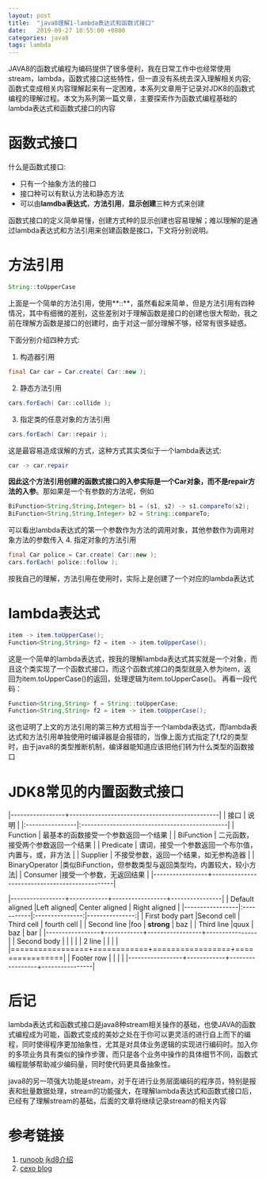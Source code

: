 ```yaml
---
layout: post
title:  "java8理解1-lambda表达式和函数式接口"
date:   2019-09-27 10:55:00 +0800
categories: java8
tags: lambda
---
```


JAVA8的函数式编程为编码提供了很多便利，我在日常工作中也经常使用stream，lambda，函数式接口这些特性，但一直没有系统去深入理解相关内容;函数式变成相关内容理解起来有一定困难，本系列文章用于记录对JDK8的函数式编程的理解过程。本文为系列第一篇文章，主要探索作为函数式编程基础的lambda表达式和函数式接口的内容

# 函数式接口

什么是函数式接口:
* 只有一个抽象方法的接口
* 接口种可以有默认方法和静态方法
* 可以由**lamdba表达式**，**方法引用**，**显示创建**三种方式来创建

函数式接口的定义简单易懂，创建方式种的显示创建也容易理解；难以理解的是通过lambda表达式和方法引用来创建函数是接口，下文将分别说明。

# 方法引用

```java
String::toUpperCase
```
上面是一个简单的方法引用，使用**::**，虽然看起来简单，但是方法引用有四种情况，其中有细微的差别，这些差别对于理解函数是接口的创建也很大帮助，我之前在理解方函数是接口的创建时，由于对这一部分理解不够，经常有很多疑惑。

下面分别介绍四种方式:
1. 构造器引用
```java
final Car car = Car.create( Car::new );
```
2. 静态方法引用
```java
cars.forEach( Car::collide );
```
3. 指定类的任意对象的方法引用
```java
cars.forEach( Car::repair );
```
这是最容易造成误解的方式，这种方式其实类似于一个lambda表达式:
```java
car -> car.repair
```
**因此这个方法引用创建的函数式接口的入参实际是一个Car对象，而不是repair方法的入参**。那如果是一个有参数的方法呢，例如
```java
BiFunction<String,String,Integer> b1 = (s1, s2) -> s1.compareTo(s2);
BiFunction<String,String,Integer> b2 = String::compareTo;
```
可以看出lambda表达式的第一个参数作为方法的调用对象，其他参数作为调用对象方法的参数传入
4. 指定对象的方法引用
```java
final Car police = Car.create( Car::new );
cars.forEach( police::follow );
```
按我自己的理解，方法引用在使用时，实际上是创建了一个对应的lambda表达式

# lambda表达式

```java
item -> item.toUpperCase();
Function<String,String> f2 = item -> item.toUpperCase();
```

这是一个简单的lambda表达式，按我的理解lambda表达式其实就是一个对象，而且这个类实现了一个函数式接口，而这个函数式接口的类型就是入参为item，返回为item.toUpperCase()的返回，处理逻辑为item.toUpperCase()。
再看一段代码：

```java
Function<String,String> f = String::toUpperCase;
Function<String,String> f2 = item -> item.toUpperCase();
```

这也证明了上文的方法引用的第三种方式相当于一个lambda表达式，而lambda表达式和方法引用单独使用时编译器是会报错的，当像上面方式指定了f,f2的类型时，由于java8的类型推断机制，编译器能知道应该把他们转为什么类型的函数接口

# JDK8常见的内置函数式接口
|-----------------+-----------------------------------------------|
| 接口            | 说明                                            |
|:----------------|:----------------------------------------------|
| Function       | 最基本的函数接受一个参数返回一个结果               |
| BiFunction     | 二元函数，接受两个参数返回一个结果                 |
| Predicate      | 谓词，接受一个参数返回一个布尔值，内置与，或，非方法 |
| Supplier       | 不接受参数，返回一个结果，如无参构造器              |
| BinaryOperator |类似BiFunction，但参数类型与返回类型均，内置较大，较小方法|
| Consumer       |接受一个参数，无返回结果 |
|-----------------+-----------------------------------------------|

|-----------------+------------+-----------------+----------------|
| Default aligned |Left aligned| Center aligned  | Right aligned  |
|-----------------|:-----------|:---------------:|---------------:|
| First body part |Second cell | Third cell      | fourth cell    |
| Second line     |foo         | **strong**      | baz            |
| Third line      |quux        | baz             | bar            |
|-----------------+------------+-----------------+----------------|
| Second body     |            |                 |                |
| 2 line          |            |                 |                |
|=================+============+=================+================|
| Footer row      |            |                 |                |
|-----------------+------------+-----------------+----------------|

# 后记

lambda表达式和函数式接口是java8种stream相关操作的基础，也使JAVA的函数式编程成为可能，函数式变成的美妙之处在于你可以更灵活的进行自上而下的编程，同时使得程序更加抽象性，尤其是对具体业务逻辑的实现进行编码时。加入你的多项业务具有类似的操作步骤，而只是各个业务中操作的具体细节不同，函数式编程能够帮助减少编码量，同时使代码更具备抽象性。

java8的另一项强大功能是stream，对于在进行业务层面编码的程序员，特别是报表和批量数据处理，stream的功能强大，在理解lambda表达式和函数式接口后，已经有了理解stream的基础，后面的文章将继续记录stream的相关内容

# 参考链接

1. [runoob jkd8介绍]
2. [cexo blog]

[runoob jkd8介绍]: https://www.runoob.com/java/java8-method-references.html
[cexo blog]: https://www.cnblogs.com/webor2006/p/8135873.html
